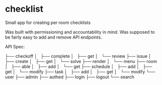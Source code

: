 # checklist
Small app for creating per room checklists

Was built with permissioning and accountability in mind. Was supposed to be fairly easy to add and remove API endpoints.

API Spec:

├── checkoff
│   ├── complete
│   ├── get
│   └── review
├── issue
│   ├── create
│   ├── get
│   └── solve
├── render
│   └── menu
├── room
│   ├── able
│   ├── add
│   └── get
├── schedule
│   ├── add
│   ├── get
│   └── modify
├── task
│   ├── add
│   ├── get
│   └── modify
└── user
    ├── admin
    ├── authed
    ├── login
    ├── logout
    └── search
 
